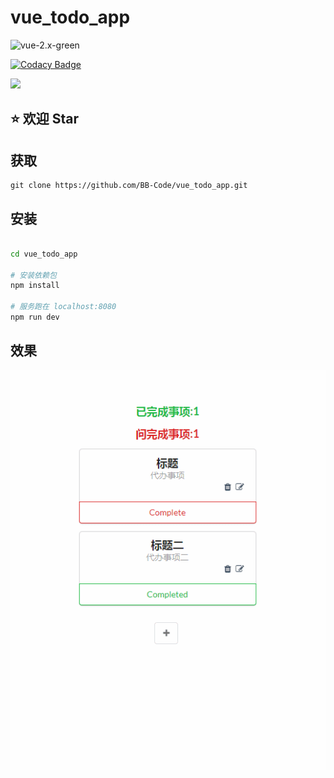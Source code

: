# vue_todo_app


![vue-2.x-green](https://img.shields.io/badge/vue-2.x-green.svg)  

[![Codacy Badge](https://api.codacy.com/project/badge/Grade/bd23323668094184aaee8a22cf085434)](https://app.codacy.com/app/15919854639/vue_todo_app?utm_source=github.com&utm_medium=referral&utm_content=BB-Code/vue_todo_app&utm_campaign=badger)

![](https://img.shields.io/badge/vue-2.x-green.svg)

## :star: 欢迎 Star

## 获取

```
git clone https://github.com/BB-Code/vue_todo_app.git
```

## 安装

``` bash

cd vue_todo_app

# 安装依赖包
npm install

# 服务跑在 localhost:8080
npm run dev

```

## 效果
![效果图](https://github.com/BB-Code/vue_todo_app/blob/master/GIF.gif)


